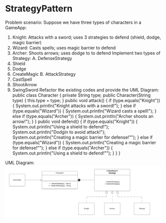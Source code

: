 # StrategyPattern

Problem scenario:
Suppose we have three types of characters in a GameApp:
1. Knight: Attacks with a sword; uses 3 strategies to defend (shield, dodge, magic barrier)
2. Wizard: Casts spells; uses magic barrier to defend
3. Archer: Shoots arrows; uses dodge to to defend
Implement two types of Strategy:
A. DefenseStrategy
1. Shield
2. Dodge
3. CreateMagic
B. AttackStrategy
1. CastSpell
2. ShootArrow
3. SwingSword
Refactor the existing codes and provide the UML Diagram:
public class Character {
private String type;
public Character(String type) {
this.type = type;
}
public void attack() {
if (type.equals("Knight")) {
System.out.println("Knight attacks with a sword!");
} else if (type.equals("Wizard")) {
System.out.println("Wizard casts a spell!");
} else if (type.equals("Archer")) {
System.out.println("Archer shoots an arrow!");
}
}
public void defend() {
if (type.equals("Knight")) {
System.out.println("Using a shield to defend!");
System.out.println("Dodgin to avoid attack!");
System.out.println("Creating a magic barrier for defense!"");
} else if (type.equals("Wizard")) {
System.out.println("Creating a magic barrier for defense!"");
} else if (type.equals("Archer")) {
System.out.println("Using a shield to defend!"");
}
}
}

UML Diagram:
![UML](https://github.com/NorielFabella/StrategyPattern/blob/main/StrategyPattern%20-%20Color.png)
